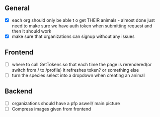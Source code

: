 ## General

- [x] each org should only be able t o get THEIR animals
      - almost done just need to make sure we have auth token when submitting request and then it should work
- [x] make sure that organizations can signup without any issues

## Frontend
- [ ] where to call GetTokens so that each time the page is rerendered(or switch from / to /profile) it refreshes token? or something else
- [ ] turn the species select into a dropdown when creating an animal

## Backend

- [ ] organizations should have a pfp aswell/ main picture
- [ ] Compress images given from frontend